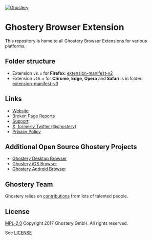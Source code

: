 [![Ghostery](extension-manifest-v2/app/images/hub/side-navigation/ghostery-logo.svg)](https://www.ghostery.com)

# Ghostery Browser Extension

This repository is home to all Ghostery Browser Extensions for various platforms.

## Folder structure

* Extension `v8.x` for **Firefox**: [extension-manifest-v2](/extension-manifest-v2)
* Extension `v10.x` for **Chrome**, **Edge**, **Opera** and **Safari** is in folder: [extension-manifest-v3](/extension-manifest-v3)

## Links

+ [Website](https://www.ghostery.com/)
+ [Broken Page Reports](https://github.com/ghostery/broken-page-reports/)
+ [Support](https://www.ghostery.com/support)
+ [X, formerly Twitter (@ghostery)](https://twitter.com/ghostery)
+ [Privacy Policy](https://www.ghostery.com/about-ghostery/browser-extension-privacy-policy/)

## Additional Open Source Ghostery Projects

+ [Ghostery Desktop Browser](https://github.com/ghostery/user-agent-desktop)
+ [Ghostery iOS Browser](https://github.com/ghostery/user-agent-ios)
+ [Ghostery Android Browser](https://github.com/ghostery/user-agent-android)

## Ghostery Team

Ghostery relies on [contributions](https://github.com/ghostery/ghostery-extension/graphs/contributors) from lots of talented people.

## License

[MPL-2.0](https://www.mozilla.org/en-US/MPL/2.0/) Copyright 2017 Ghostery GmbH. All rights reserved.

See [LICENSE](LICENSE)
